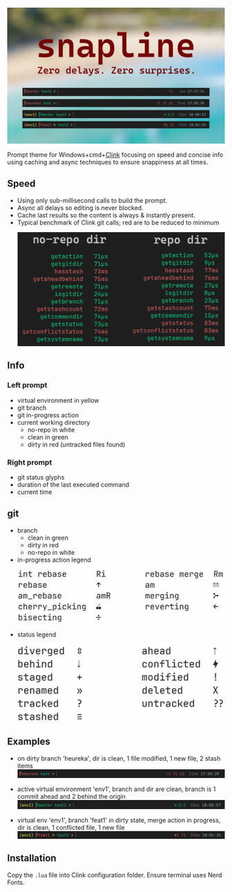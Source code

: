 ![](resources/snapline_v1.png)

Prompt theme for Windows+cmd+[Clink](https://github.com/chrisant996/clink) focusing on speed and concise info using caching and async techniques to ensure snappiness at all times.

## Speed
  * Using only sub-millisecond calls to build the prompt.
  * Async all delays so editing is never blocked.
  * Cache last results so the content is always & instantly present.
  * Typical benchmark of Clink git calls; red are to be reduced to minimum
    <p align="center"><img src="resources/clink_benchmark.png" width="640"></p>
## Info
### Left prompt
  * virtual environment in yellow
  * git branch
  * git in-progress action
  * current working directory
    * no-repo in white
    * clean in green
    * dirty in red (untracked files found)
### Right prompt
  * git status glyphs
  * duration of the last executed command
  * current time
## git
  * branch
    * clean in green
    * dirty in red
    * no-repo in white
  * in-progress action legend
    <p align="center"><img src="resources/action_legend.png" width="720"></p>
  * status legend
    <p align="center"><img src="resources/status_legend.png" width="600"></p>

## Examples

* on dirty branch 'heureka', dir is clean, 1 file modified, 1 new file, 2 stash items
![](resources/ex-1.png)

* active virtual environment 'env1', branch and dir are clean, branch is 1 commit ahead and 2 behind the origin
![](resources/ex-2.png)

* virtual env 'env1', branch 'feat1' in dirty state, merge action in progress, dir is clean, 1 conflicted file, 1 new file
![](resources/ex-3.png)

## Installation

Copy the ```.lua``` file into Clink configuration folder. Ensure terminal uses Nerd Fonts.
